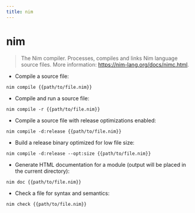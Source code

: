 ```yaml
---
title: nim
---
```

# nim

> The Nim compiler.
> Processes, compiles and links Nim language source files.
> More information: <https://nim-lang.org/docs/nimc.html>.

- Compile a source file:

`nim compile {{path/to/file.nim}}`

- Compile and run a source file:

`nim compile -r {{path/to/file.nim}}`

- Compile a source file with release optimizations enabled:

`nim compile -d:release {{path/to/file.nim}}`

- Build a release binary optimized for low file size:

`nim compile -d:release --opt:size {{path/to/file.nim}}`

- Generate HTML documentation for a module (output will be placed in the current directory):

`nim doc {{path/to/file.nim}}`

- Check a file for syntax and semantics:

`nim check {{path/to/file.nim}}`
